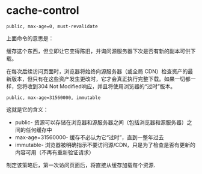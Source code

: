 # cache-control

```http
public, max-age=0, must-revalidate
```

上面命令的意思是：

缓存这个东西，但立即让它变得陈旧，并询问源服务器下次是否有新的副本可供下载。

在每次后续访问页面时，浏览器将始终向源服务器（或全局 CDN）检查资产的最新版本，但只有在这些资产发生更改时，它才会真正执行完整下载。如果一切都一样，您将收到304 Not Modified响应，并且将使用浏览器的“过时”版本。

```http
public, max-age=31560000, immutable
```

这就是它的含义：

- public- 资源可以存储在浏览器和源服务器之间（包括浏览器和源服务器）之间的任何缓存中
- max-age=31560000- 缓存不必认为它“过时”，直到一整年过去
- immutable- 浏览器被明确指示不要访问源/CDN，只是为了检查是否有更新的内容可用（不再有重新验证请求）

制定该策略后，第一次访问页面后，将直接从缓存加载每个资源.